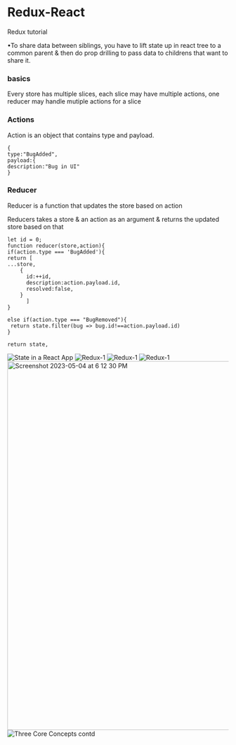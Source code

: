 # Redux-React
Redux tutorial

•To share data between siblings, you have to lift state up in react tree to a common parent & then do prop drilling to pass data to childrens that want to share it.

<h3>basics</h3>
Every store has multiple slices,
each slice may have multiple actions,
one reducer may handle mutiple actions for a slice

<h3>Actions</h3>
Action is an object that contains type and payload.

```
{
type:"BugAdded",
payload:{
description:"Bug in UI"
}
```

<h3>Reducer</h3>

Reducer is a function that updates the store based on action

Reducers takes a store & an action as an argument & returns the updated store based on that

```
let id = 0;
function reducer(store,action){
if(action.type === 'BugAdded'){
return [
...store,
    {
      id:++id,
      description:action.payload.id,
      resolved:false,
    }
      ]
}

else if(action.type === "BugRemoved"){
 return state.filter(bug => bug.id!==action.payload.id)
}

return state,
```

![State in a React App](https://user-images.githubusercontent.com/108695777/236199426-3b3d367a-eea8-4f2c-ac94-d85b2818e7fa.jpeg)
![Redux-1](https://user-images.githubusercontent.com/108695777/236202578-84e11fc4-53c4-479e-a3ce-a4c0efb1ec03.jpeg)
![Redux-1](https://user-images.githubusercontent.com/108695777/236202786-fb083907-e693-4d67-85d6-938be33d0d70.jpeg)
![Redux-1](https://user-images.githubusercontent.com/108695777/236203146-e5c9c88a-7b24-4612-bd58-b23bbae334e0.jpeg)
<img width="838" alt="Screenshot 2023-05-04 at 6 12 30 PM" src="https://user-images.githubusercontent.com/108695777/236207978-c00a4cb9-ec02-4749-9ec6-6ccb6eb8a29a.png">
![Three Core Concepts contd](https://user-images.githubusercontent.com/108695777/236218140-4676ac68-f55b-471b-aea0-a4dfad3b9407.jpeg)
